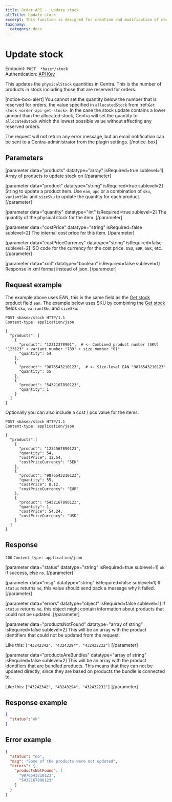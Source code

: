 ```yaml
---
title: Order API -  Update stock
altTitle: Update stock
excerpt: This function is designed for creation and modification of new shipments.
taxonomy:
  category: docs
---
```


# Update stock

Endpoint: `POST  *base*/stock`  
Authentication: [API Key](/api-references/api-intro#authentication)

This updates the `physicalStock` quantities in Centra. This is the number of products in stock including those that are reserved for orders.

[notice-box=alert]
You cannot set the quantity below the number that is reserved for orders, the value specified in ``allocatedStock`` from :ref:`Get stock <order-api-get-stock>`. In the case the stock update contains a lower amount than the allocated stock, Centra will set the quantity to ``allocatedStock`` which the lowest possible value without affecting any reserved orders.

The request will not return any error message, but an email notification can be sent to a Centra-administrator from the plugin settings.
[/notice-box]


## Parameters

[parameter data="products" datatype="array" isRequired=true sublevel=1]
Array of products to update stock on
[/parameter]

[parameter data="product" datatype="string" isRequired=true sublevel=2]
String to update a product item. Use ``ean``, ``upc`` or a combination of ``sku``, ``variantSku`` and ``sizeSku`` to update the quantity for each product.
[/parameter]

[parameter data="quantity" datatype="int" isRequired=true sublevel=2]
The quantity of the physical stock for the item.
[/parameter]

[parameter data="costPrice" datatype="string" isRequired=false sublevel=2]
The internal cost price for this item.
[/parameter]

[parameter data="costPriceCurrency" datatype="string" isRequired=false sublevel=2]
ISO code for the currency for the cost price. ``USD``, ``EUR``, ``SEK``, etc.
[/parameter]

[parameter data="xml" datatype="boolean" isRequired=false sublevel=1]
Response in xml format instead of json.
[/parameter]

## Request example
The example above uses EAN, this is the same field as the [Get stock](/api-references/order-api/api-reference/get-stock) product field `ean`. The example below uses SKU by combining the [Get stock](/api-references/order-api/api-reference/get-stock) fields `sku`, `variantSku` and `sizeSku`:

```http
POST <base>/stock HTTP/1.1
Content-type: application/json

{
  "products": [
    {
      "product": "12312378901",  # <- Combined product number (SKU) "123123" + variant number "789" + size number "01"
      "quantity": 54
    },
    {
      "product": "9876543210123",  # <- Size-level EAN "9876543210123"
      "quantity": 55
    },
    {
      "product": "5432167890123",
      "quantity": 1
    }
  ]
}
```

Optionally you can also include a cost / pcs value for the items.

```http
POST <base>/stock HTTP/1.1
Content-type: application/json

{
  "products":[
    {
      "product": "1234567890123",
      "quantity": 54,
      "costPrice": 12.54,
      "costPriceCurrency": "SEK"
    },
    {
      "product": "9876543210123",
      "quantity": 55,
      "costPrice": 8.12,
      "costPriceCurrency": "EUR"
    },
    {
      "product": "5432167890123",
      "quantity": 1,
      "costPrice": 54.24,
      "costPriceCurrency": "USD"
    }
  ]
}
```

## Response

`200` `Content-type: application/json`

[parameter data="status" datatype="string" isRequired=true sublevel=1]
``ok`` if success, else ``no``.
[/parameter]

[parameter data="msg" datatype="string" isRequired=false sublevel=1]
If ``status`` returns ``no``, this value should send back a message why it failed.
[/parameter]

[parameter data="errors" datatype="object" isRequired=false sublevel=1]
If ``status`` returns ``no``, this object might contain information about products that could not be updated.
[/parameter]

[parameter data="productsNotFound" datatype="array of string" isRequired=false sublevel=2]
This will be an array with the product identifiers that could not be updated from the request.

Like this: ``["43242342", "43243294", "432432232"]``
[/parameter]

[parameter data="productsAreBundles" datatype="array of string" isRequired=false sublevel=2]
This will be an array with the product identifiers that are bundled products. This means that they can not be updated directly, since they are based on products the bundle is connected to.

Like this: ``["43242342", "43243294", "432432232"]``
[/parameter]


## Response example

```json
{
  "status":"ok"
}
```



## Error example

```json
{
  "status": "no",
  "msg": "Some of the products were not updated",
  "errors": {
    "productsNotFound": [
      "9876543210123",
      "5432167890123"
    ]
  }
}
```

